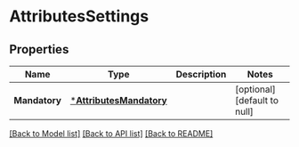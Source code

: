 # AttributesSettings

## Properties
Name | Type | Description | Notes
------------ | ------------- | ------------- | -------------
**Mandatory** | [***AttributesMandatory**](AttributesMandatory.md) |  | [optional] [default to null]

[[Back to Model list]](../README.md#documentation-for-models) [[Back to API list]](../README.md#documentation-for-api-endpoints) [[Back to README]](../README.md)


